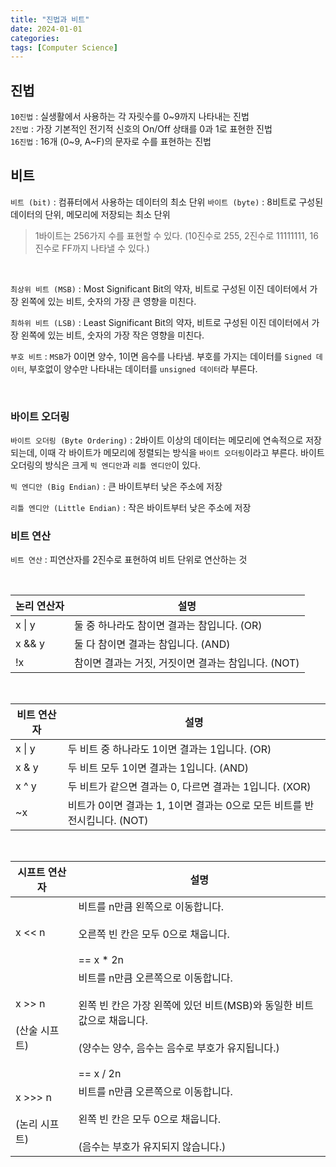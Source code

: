 ```yaml
---
title: "진법과 비트"
date: 2024-01-01
categories: 
tags: [Computer Science]
---
```


## 진법
`10진법` : 실생활에서 사용하는 각 자릿수를 0~9까지 나타내는 진법  
`2진법` : 가장 기본적인 전기적 신호의 On/Off 상태를 0과 1로 표현한 진법  
`16진법` : 16개 (0~9, A~F)의 문자로 수를 표현하는 진법  

## 비트
`비트 (bit)` : 컴퓨터에서 사용하는 데이터의 최소 단위
`바이트 (byte)` : 8비트로 구성된 데이터의 단위, 메모리에 저장되는 최소 단위
> 1바이트는 256가지 수를 표현할 수 있다. (10진수로 255, 2진수로 11111111, 16진수로 FF까지 나타낼 수 있다.)  

&nbsp;  

`최상위 비트 (MSB)` : Most Significant Bit의 약자, 비트로 구성된 이진 데이터에서 가장 왼쪽에 있는 비트, 숫자의 가장 큰 영향을 미친다.

`최하위 비트 (LSB)` : Least Significant Bit의 약자, 비트로 구성된 이진 데이터에서 가장 왼쪽에 있는 비트, 숫자의 가장 작은 영향을 미친다.

`부호 비트` : `MSB`가 0이면 양수, 1이면 음수를 나타냄. 부호를 가지는 데이터를 `Signed 데이터`, 부호없이 양수만 나타내는 데이터를 `unsigned 데이터`라 부른다.  

&nbsp;  

### 바이트 오더링

`바이트 오더링 (Byte Ordering)` : 2바이트 이상의 데이터는 메모리에 연속적으로 저장되는데, 이때 각 바이트가 메모리에 정렬되는 방식을 `바이트 오더링`이라고 부른다. 바이트 오더링의 방식은 크게 `빅 엔디안`과 `리틀 엔디안`이 있다.

`빅 엔디안 (Big Endian)` : 큰 바이트부터 낮은 주소에 저장

`리틀 엔디안 (Little Endian)` : 작은 바이트부터 낮은 주소에 저장

### 비트 연산

`비트 연산` : 피연산자를 2진수로 표현하여 비트 단위로 연산하는 것  

&nbsp;  

|논리 연산자|설명|
|---|---|
|x \| y|둘 중 하나라도 참이면 결과는 참입니다. (OR)|
|x && y|둘 다 참이면 결과는 참입니다. (AND)|
|!x|참이면 결과는 거짓, 거짓이면 결과는 참입니다. (NOT)|  

&nbsp;  

| 비트 연산자 | 설명 |
|---|---|
| x \| y | 두 비트 중 하나라도 1이면 결과는 1입니다. (OR) |
| x & y | 두 비트 모두 1이면 결과는 1입니다. (AND) |
| x ^ y | 두 비트가 같으면 결과는 0, 다르면 결과는 1입니다. (XOR) |
| ~x | 비트가 0이면 결과는 1, 1이면 결과는 0으로 모든 비트를 반전시킵니다. (NOT) |  

&nbsp;  

| 시프트 연산자 | 설명 |
|---|---|
| x << n | 비트를 n만큼 왼쪽으로 이동합니다.<br><br>오른쪽 빈 칸은 모두 0으로 채웁니다.<br><br>== x * 2n |
| x >> n<br><br>(산술 시프트) | 비트를 n만큼 오른쪽으로 이동합니다.<br><br>왼쪽 빈 칸은 가장 왼쪽에 있던 비트(MSB)와 동일한 비트 값으로 채웁니다.<br><br>(양수는 양수, 음수는 음수로 부호가 유지됩니다.)<br><br>== x / 2n |
| x >>> n<br><br>(논리 시프트) | 비트를 n만큼 오른쪽으로 이동합니다.<br><br>왼쪽 빈 칸은 모두 0으로 채웁니다.<br><br>(음수는 부호가 유지되지 않습니다.) |
